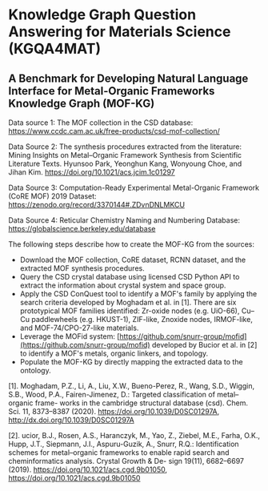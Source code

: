# Knowledge Graph Question Answering for Materials Science (KGQA4MAT)
## A Benchmark for Developing Natural Language Interface for Metal-Organic Frameworks Knowledge Graph (MOF-KG)

Data source 1: The MOF collection in the CSD database: https://www.ccdc.cam.ac.uk/free-products/csd-mof-collection/ 

Data Source 2: The synthesis procedures extracted from the literature: Mining Insights on Metal–Organic Framework Synthesis from Scientific Literature Texts. Hyunsoo Park, Yeonghun Kang, Wonyoung Choe, and Jihan Kim. https://doi.org/10.1021/acs.jcim.1c01297 

Data Source 3: Computation-Ready Experimental Metal-Organic Framework (CoRE MOF) 2019 Dataset: https://zenodo.org/record/3370144#.ZDvnDNLMKCU

Data Source 4: Reticular Chemistry Naming and Numbering Database: https://globalscience.berkeley.edu/database

The following steps describe how to create the MOF-KG from the sources:
- Download the MOF collection, CoRE dataset, RCNN dataset, and the extracted MOF synthesis procedures.
- Query the CSD crystal database using licensed CSD Python API to extract the information about crystal system and space group.
- Apply the CSD ConQuest tool to identify a MOF's family by applying the search criteria developed by Moghadam et al. in [1]. There are six prototypical   MOF families identified: Zr-oxide nodes (e.g. UiO-66), Cu–Cu paddlewheels (e.g. HKUST-1), ZIF-like, Znoxide nodes, IRMOF-like, and MOF-74/CPO-27-like   materials.
- Leverage the MOFid system: [https://github.com/snurr-group/mofid](https://github.com/snurr-group/mofid) developed by Bucior et al. in [2] to identify a MOF's metals, organic linkers, and topology.
- Populate the MOF-KG by directly mapping the extracted data to the ontology.

[1]. Moghadam, P.Z., Li, A., Liu, X.W., Bueno-Perez, R., Wang, S.D., Wiggin, S.B.,
Wood, P.A., Fairen-Jimenez, D.: Targeted classification of metal–organic frame-
works in the cambridge structural database (csd). Chem. Sci. 11, 8373–8387 (2020).
https://doi.org/10.1039/D0SC01297A, http://dx.doi.org/10.1039/D0SC01297A

[2]. ucior, B.J., Rosen, A.S., Haranczyk, M., Yao, Z., Ziebel, M.E.,
Farha, O.K., Hupp, J.T., Siepmann, J.I., Aspuru-Guzik, A., Snurr,
R.Q.: Identification schemes for metal–organic frameworks to enable
rapid search and cheminformatics analysis. Crystal Growth & De-
sign 19(11), 6682–6697 (2019). https://doi.org/10.1021/acs.cgd.9b01050,
https://doi.org/10.1021/acs.cgd.9b01050

